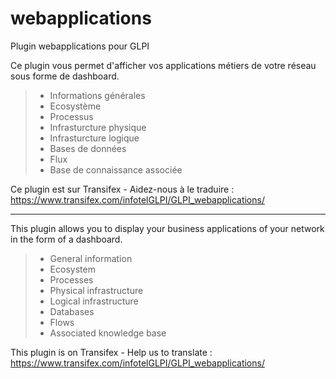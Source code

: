 # webapplications
Plugin webapplications pour GLPI

Ce plugin vous permet d'afficher vos applications métiers de votre réseau sous forme de dashboard.

> * Informations générales
> * Ecosystème
> * Processus
> * Infrasturcture physique
> * Infrasturcture logique
> * Bases de données
> * Flux
> * Base de connaissance associée

Ce plugin est sur Transifex - Aidez-nous à le traduire :
https://www.transifex.com/infotelGLPI/GLPI_webapplications/

***********************

This plugin allows you to display your business applications of your network in the form of a dashboard.

> * General information
> * Ecosystem
> * Processes
> * Physical infrastructure
> * Logical infrastructure
> * Databases
> * Flows
> * Associated knowledge base

This plugin is on Transifex - Help us to translate :
https://www.transifex.com/infotelGLPI/GLPI_webapplications/


